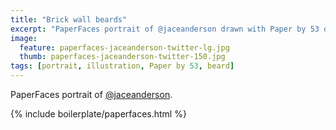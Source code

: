 ```yaml
---
title: "Brick wall beards"
excerpt: "PaperFaces portrait of @jaceanderson drawn with Paper by 53 on an iPad."
image: 
  feature: paperfaces-jaceanderson-twitter-lg.jpg
  thumb: paperfaces-jaceanderson-twitter-150.jpg
tags: [portrait, illustration, Paper by 53, beard]
---
```


PaperFaces portrait of [@jaceanderson](http://twitter.com/jaceanderson).

{% include boilerplate/paperfaces.html %}